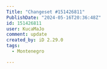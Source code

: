 ```yaml
---
Title: "Changeset #151426811"
PublishDate: "2024-05-16T20:36:48Z"
id: 151426811
user: KucaMaJo
comment: update
created_by: iD 2.29.0
tags:
  - Montenegro

---
```

